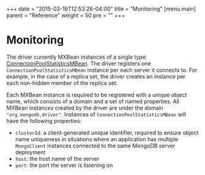 +++
date = "2015-03-19T12:53:26-04:00"
title = "Monitoring"
[menu.main]
  parent = "Reference"
  weight = 50
  pre = "<i class='fa'></i>"
+++

# Monitoring

The driver currently MXBean instances of a single type:
[ConnectionPoolStatisticsMBean](http://api.mongodb.org/java/3.0/com/mongodb/management/ConnectionPoolStatisticsMBean.html).
 The driver registers one `ConnectionPoolStatisticsMBean` instance per each server it connects to. For example, in the case of a replica 
 set, the driver creates an instance per each non-hidden member of the replica set.

Each MXBean instance is required to be registered with a unique object name, which consists of a domain and a set of named properties. All 
MXBean instances created by the driver are under the domain `"org.mongodb.driver"`.  Instances of `ConnectionPoolStatisticsMBean` will have 
the following properties:

- `clusterId`: a client-generated unique identifier, required to ensure object name uniqueness in situations where an
application has multiple `MongoClient` instances connected to the same MongoDB server deployment
- `host`: the host name of the server
- `port`: the port the server is listening on
